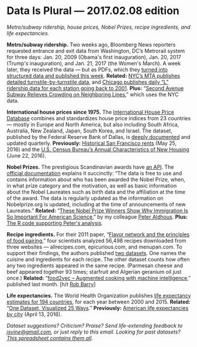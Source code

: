 Data Is Plural — 2017.02.08 edition
===================================

*Metro/subway ridership, house prices, Nobel Prizes, recipe ingredients, and life expectancies.*


__Metro/subway ridership.__ Two weeks ago, Bloomberg News reporters requested entrance and exit data from Washington, DC’s Metrorail system for three days: Jan. 20, 2009 (Obama's first inauguration), Jan. 20, 2017 (Trump's inauguration), and Jan. 21, 2017 (the Women's March). A week later, they received the data — but as PDFs, which they [turned into structured data and published this week](https://github.com/bizweekgraphics/wmata-ridership-data). __Related:__ [NYC’s MTA publishes detailed turnstile-by-turnstile data](http://web.mta.info/developers/turnstile.html), and [Chicago publishes daily “L” ridership data for each station going back to 2001](https://data.cityofchicago.org/Transportation/CTA-Ridership-L-Station-Entries-Daily-Totals/5neh-572f). __Plus:__ “[Second Avenue Subway Relieves Crowding on Neighboring Lines](http://www.nytimes.com/2017/02/01/nyregion/second-avenue-subway-relieves-crowding-on-neighboring-lines.html),” which uses the NYC data.


__International house prices since 1975.__ The [International House Price Database](https://www.dallasfed.org/institute/houseprice/) combines and standardizes house price indices from 23 countries — mostly in Europe and North America, but also including South Africa, Australia, New Zealand, Japan, South Korea, and Israel. The dataset, published by the Federal Reserve Bank of Dallas, is [deeply documented](https://www.dallasfed.org/institute/houseprice#tab3) and updated quarterly. __Previously:__ [Historical San Francisco rents](https://tinyletter.com/data-is-plural/letters/data-is-plural-2016-05-25-edition) (May 25, 2016) and the [U.S. Census Bureau’s Annual Characteristics of New Housing](https://tinyletter.com/data-is-plural/letters/data-is-plural-2016-06-22-edition) (June 22, 2016).


__Nobel Prizes.__ The prestigious Scandinavian awards have [an API](https://www.nobelprize.org/nobel_organizations/nobelmedia/nobelprize_org/developer/). The [official documentation](https://nobelprize.readme.io/v1.0) explains it succinctly: “The data is free to use and contains information about who has been awarded the Nobel Prize, when, in what prize category and the motivation, as well as basic information about the Nobel Laureates such as birth data and the affiliation at the time of the award. The data is regularly updated as the information on Nobelprize.org is updated, including at the time of announcements of new Laureates.” __Related:__ “[These Nobel Prize Winners Show Why Immigration Is So Important For American Science](https://www.buzzfeed.com/peteraldhous/immigration-and-science),” by my colleague [Peter Aldhous](http://www.peteraldhous.com/). __Plus:__ [The R code supporting Peter's analysis](https://buzzfeednews.github.io/2017-01-immigration-and-science/).


__Recipe ingredients.__ For their 2011 paper, “[Flavor network and the principles of food pairing](http://www.nature.com/articles/srep00196),” four scientists analyzed 56,498 recipes downloaded from three websites — allrecipes.com, epicurious.com, and menupan.com. To support their findings, the authors published [two datasets](http://www.nature.com/articles/srep00196#supplementary-information). One names the cuisine and ingredients for each recipe. The other dataset counts how often any two ingredients appeared in the same recipe. (Parmesan cheese and beef appeared together 93 times; starfruit and Algerian geranium oil just once.) __Related:__ “[food2vec – Augmented cooking with machine intelligence](https://jaan.io/food2vec-augmented-cooking-machine-intelligence/),” published last month. [h/t [Rob Barry](http://rob-barry.com/)]


__Life expectancies.__ The World Health Organization publishes [life expectancy estimates for 194 countries](http://www.who.int/gho/mortality_burden_disease/life_tables/situation_trends/en/), for each year between 2000 and 2015. __Related:__ “[One Dataset, Visualized 25 Ways](http://flowingdata.com/2017/01/24/one-dataset-visualized-25-ways/).” __Previously:__ [American life expectancies by city](https://tinyletter.com/data-is-plural/letters/data-is-plural-2016-04-13-edition) (April 13, 2016).


*Dataset suggestions? Criticism? Praise? Send life-extending feedback to <jsvine@gmail.com>, or just reply to this email. Looking for past datasets? [This spreadsheet contains them all](https://docs.google.com/spreadsheets/d/1wZhPLMCHKJvwOkP4juclhjFgqIY8fQFMemwKL2c64vk).*
